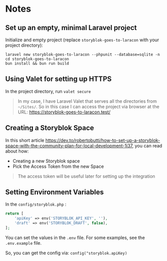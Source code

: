 # Notes

## Set up an empty, minimal Laravel project

Initialize and empty project (replace `storyblok-goes-to-laracon` with your project directory):

```shell
laravel new storyblok-goes-to-laracon --phpunit --database=sqlite -n
cd storyblok-goes-to-laracon
bun install && bun run build
```
## Using Valet for setting up HTTPS

In the project directory, run `valet secure`

> In my case, I have Laravel Valet that serves all the directories from `~/Sites/`. So in this case I can access the project via browser at the URL: https://storyblok-goes-to-laracon.test/

## Creating a Storyblok Space

In this short article https://dev.to/robertobutti/how-to-set-up-a-storyblok-space-with-the-community-plan-for-local-development-1i37, you can read about how:

- Creating a new Storyblok space
- Pick the Access Token from the new Space

> The access token will be useful later for setting up the integration

## Setting Environment Variables

In the `config/storyblok.php` :

```php
return [
    'apiKey' => env('STORYBLOK_API_KEY', ''),
    'draft' => env('STORYBLOK_DRAFT', false),
];
```

You can set the values in the `.env` file. For some examples, see the `.env.example` file.

So, you can get the config via: `config("storyblok.apiKey)`
